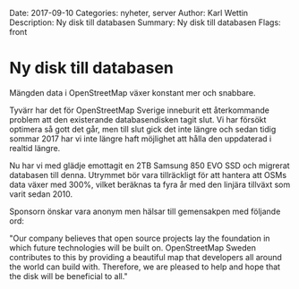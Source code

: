 Date: 2017-09-10
Categories: nyheter, server
Author: Karl Wettin
Description: Ny disk till databasen
Summary: Ny disk till databasen
Flags: front


# Ny disk till databasen

Mängden data i OpenStreetMap växer konstant mer och snabbare.

Tyvärr har det för OpenStreetMap Sverige inneburit ett återkommande problem att den existerande databasendisken tagit slut.
Vi har försökt optimera så gott det går, men till slut gick det inte längre och sedan tidig sommar 2017 har vi inte längre
haft möjlighet att hålla den uppdaterad i realtid längre.

Nu har vi med glädje emottagit en 2TB Samsung 850 EVO SSD och migrerat databasen till denna. Utrymmet bör vara tillräckligt 
för att hantera att OSMs data växer med 300%, vilket beräknas ta fyra år med den linjära tillväxt som varit sedan 2010.

Sponsorn önskar vara anonym men hälsar till gemensakpen med följande ord:

"Our company believes that open source projects lay the foundation in which future technologies will be built on. 
OpenStreetMap Sweden contributes to this by providing a beautiful map that developers all around the world can build with. 
Therefore, we are pleased to help and hope that the disk will be beneficial to all."
